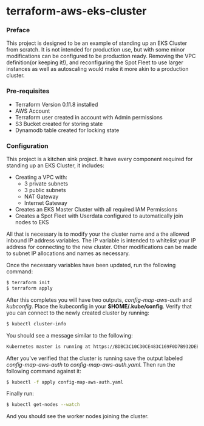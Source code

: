 # terraform-aws-eks-cluster

### Preface
This project is designed to be an example of standing up an EKS Cluster from scratch.  It is not intended for production use, but with some minor modifications can be configured to be production ready.  Removing the VPC definition(or keeping it!), and reconfiguring the Spot Fleet to use larger instances as well as autoscaling would make it more akin to a production cluster.

### Pre-requisites
* Terraform Version 0.11.8 installed
* AWS Account
* Terraform user created in account with Admin permissions
* S3 Bucket created for storing state
* Dynamodb table created for locking state

### Configuration

This project is a kitchen sink project.  It have every component required for standing up an EKS Cluster, it includes:
* Creating a VPC with:
  * 3 private subnets
  * 3 public subnets
  * NAT Gateway
  * Internet Gateway
* Creates an EKS Master Cluster with all required IAM Permissions
* Creates a Spot Fleet with Userdata configured to automatically join nodes to EKS

All that is necessary is to modify your the cluster name and a the allowed inbound IP address variables.  The IP variable is intended to whitelist your IP address for connecting to the new cluster.  Other modifications can be made to subnet IP allocations and names as necessary.

Once the necessary variables have been updated, run the following command:

```bash
$ terraform init
$ terraform apply
```

After this completes you will have two outputs, _config-map-aws-auth_ and _kubconfig_.  Place the kubeconfig in your __$HOME/.kube/config__.  Verify that you can connect to the newly created cluster by running:
```bash
$ kubectl cluster-info
```

You should see a message similar to the following:
```bash
Kubernetes master is running at https://BDBC3C10C30CE483C169F0D7B932DEBC.yl4.us-east-1.eks.amazonaws.com
```

After you've verified that the cluster is running save the output labeled _config-map-aws-auth_ to _config-map-aws-auth.yaml_.  Then run the following command against it:

```bash
$ kubectl -f apply config-map-aws-auth.yaml
```
Finally run:
```bash
$ kubectl get-nodes --watch
```

And you should see the worker nodes joining the cluster.